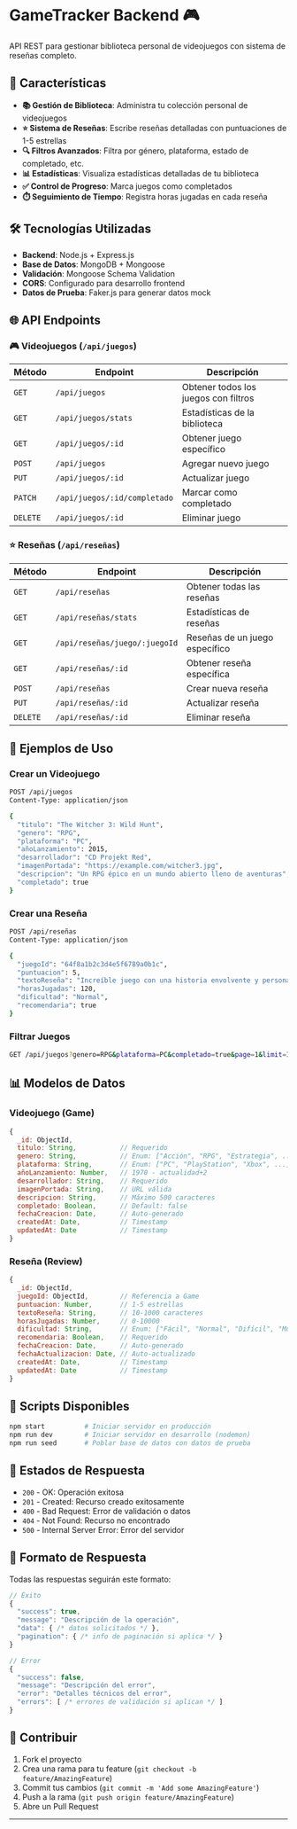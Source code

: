 # GameTracker Backend 🎮

API REST para gestionar biblioteca personal de videojuegos con sistema de reseñas completo.

## 🚀 Características

- **📚 Gestión de Biblioteca**: Administra tu colección personal de videojuegos
- **⭐ Sistema de Reseñas**: Escribe reseñas detalladas con puntuaciones de 1-5 estrellas
- **🔍 Filtros Avanzados**: Filtra por género, plataforma, estado de completado, etc.
- **📊 Estadísticas**: Visualiza estadísticas detalladas de tu biblioteca
- **✅ Control de Progreso**: Marca juegos como completados
- **⏱️ Seguimiento de Tiempo**: Registra horas jugadas en cada reseña

## 🛠️ Tecnologías Utilizadas

- **Backend**: Node.js + Express.js
- **Base de Datos**: MongoDB + Mongoose
- **Validación**: Mongoose Schema Validation
- **CORS**: Configurado para desarrollo frontend
- **Datos de Prueba**: Faker.js para generar datos mock

## 🌐 API Endpoints

### 🎮 Videojuegos (`/api/juegos`)

| Método | Endpoint | Descripción |
|--------|----------|-------------|
| `GET` | `/api/juegos` | Obtener todos los juegos con filtros |
| `GET` | `/api/juegos/stats` | Estadísticas de la biblioteca |
| `GET` | `/api/juegos/:id` | Obtener juego específico |
| `POST` | `/api/juegos` | Agregar nuevo juego |
| `PUT` | `/api/juegos/:id` | Actualizar juego |
| `PATCH` | `/api/juegos/:id/completado` | Marcar como completado |
| `DELETE` | `/api/juegos/:id` | Eliminar juego |

### ⭐ Reseñas (`/api/reseñas`)

| Método | Endpoint | Descripción |
|--------|----------|-------------|
| `GET` | `/api/reseñas` | Obtener todas las reseñas |
| `GET` | `/api/reseñas/stats` | Estadísticas de reseñas |
| `GET` | `/api/reseñas/juego/:juegoId` | Reseñas de un juego específico |
| `GET` | `/api/reseñas/:id` | Obtener reseña específica |
| `POST` | `/api/reseñas` | Crear nueva reseña |
| `PUT` | `/api/reseñas/:id` | Actualizar reseña |
| `DELETE` | `/api/reseñas/:id` | Eliminar reseña |

## 📄 Ejemplos de Uso

### Crear un Videojuego
```bash
POST /api/juegos
Content-Type: application/json

{
  "titulo": "The Witcher 3: Wild Hunt",
  "genero": "RPG",
  "plataforma": "PC",
  "añoLanzamiento": 2015,
  "desarrollador": "CD Projekt Red",
  "imagenPortada": "https://example.com/witcher3.jpg",
  "descripcion": "Un RPG épico en un mundo abierto lleno de aventuras",
  "completado": true
}
```

### Crear una Reseña
```bash
POST /api/reseñas
Content-Type: application/json

{
  "juegoId": "64f8a1b2c3d4e5f6789a0b1c",
  "puntuacion": 5,
  "textoReseña": "Increíble juego con una historia envolvente y personajes memorables.",
  "horasJugadas": 120,
  "dificultad": "Normal",
  "recomendaria": true
}
```

### Filtrar Juegos
```bash
GET /api/juegos?genero=RPG&plataforma=PC&completado=true&page=1&limit=10
```

## 📊 Modelos de Datos

### Videojuego (Game)
```javascript
{
  _id: ObjectId,
  titulo: String,           // Requerido
  genero: String,           // Enum: ["Acción", "RPG", "Estrategia", ...]
  plataforma: String,       // Enum: ["PC", "PlayStation", "Xbox", ...]
  añoLanzamiento: Number,   // 1970 - actualidad+2
  desarrollador: String,    // Requerido
  imagenPortada: String,    // URL válida
  descripcion: String,      // Máximo 500 caracteres
  completado: Boolean,      // Default: false
  fechaCreacion: Date,      // Auto-generado
  createdAt: Date,          // Timestamp
  updatedAt: Date           // Timestamp
}
```

### Reseña (Review)
```javascript
{
  _id: ObjectId,
  juegoId: ObjectId,        // Referencia a Game
  puntuacion: Number,       // 1-5 estrellas
  textoReseña: String,      // 10-1000 caracteres
  horasJugadas: Number,     // 0-10000
  dificultad: String,       // Enum: ["Fácil", "Normal", "Difícil", "Muy Difícil"]
  recomendaria: Boolean,    // Requerido
  fechaCreacion: Date,      // Auto-generado
  fechaActualizacion: Date, // Auto-actualizado
  createdAt: Date,          // Timestamp
  updatedAt: Date           // Timestamp
}
```

## 🔧 Scripts Disponibles

```bash
npm start          # Iniciar servidor en producción
npm run dev        # Iniciar servidor en desarrollo (nodemon)
npm run seed       # Poblar base de datos con datos de prueba
```

## 🚦 Estados de Respuesta

- `200` - OK: Operación exitosa
- `201` - Created: Recurso creado exitosamente
- `400` - Bad Request: Error de validación o datos
- `404` - Not Found: Recurso no encontrado
- `500` - Internal Server Error: Error del servidor

## 📝 Formato de Respuesta

Todas las respuestas seguirán este formato:

```javascript
// Éxito
{
  "success": true,
  "message": "Descripción de la operación",
  "data": { /* datos solicitados */ },
  "pagination": { /* info de paginación si aplica */ }
}

// Error
{
  "success": false,
  "message": "Descripción del error",
  "error": "Detalles técnicos del error",
  "errors": [ /* errores de validación si aplican */ ]
}
```

## 👥 Contribuir

1. Fork el proyecto
2. Crea una rama para tu feature (`git checkout -b feature/AmazingFeature`)
3. Commit tus cambios (`git commit -m 'Add some AmazingFeature'`)
4. Push a la rama (`git push origin feature/AmazingFeature`)
5. Abre un Pull Request

---
